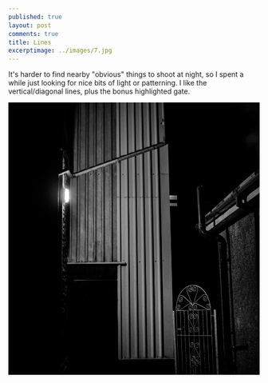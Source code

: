 ```yaml
---
published: true
layout: post
comments: true
title: Lines 
excerptimage: ../images/7.jpg
---
```


It's harder to find nearby "obvious" things to shoot at night, so I spent a while just looking for nice bits of light or patterning. I like the vertical/diagonal lines, plus the bonus highlighted gate. 

![Image 7/365](../images/7.jpg)